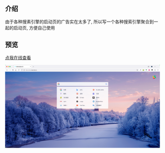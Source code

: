 ## 介绍

由于各种搜素引擎的启动页的广告实在太多了, 所以写一个各种搜索引擎聚合到一起的启动页, 方便自己使用


## 预览

[点我在线查看](https://nav.liaohui5.cn)

![preview](https://raw.githubusercontent.com/liaohui5/images/main/images/202410100228049.png)

